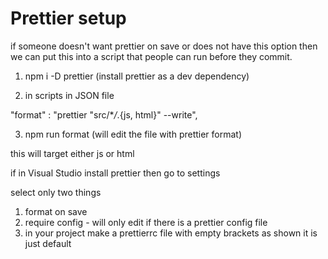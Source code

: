 # Prettier setup

if someone doesn't want prettier on save or does not have this option then we can put this into a
script that people can run before they commit.

1. npm i -D prettier (install prettier as a dev dependency)

2. in scripts in JSON file

"format" : "prettier \"src/\*_/_.{js, html}\" --write",

3. npm run format (will edit the file with prettier format)

this will target either js or html

if in Visual Studio install prettier then go to settings

select only two things

1. format on save
2. require config - will only edit if there is a prettier config file
3. in your project make a prettierrc file with empty brackets as shown it is just default
